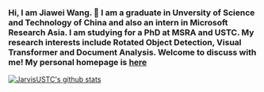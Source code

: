 ### Hi, I am Jiawei Wang. 👋 I am a graduate in Unversity of Science and Technology of China and also an intern in Microsoft Research Asia. I am studying for a PhD at MSRA and USTC. My research interests include Rotated Object Detection, Visual Transformer and Document Analysis. Welcome to discuss with me! My personal homepage is [here](http://home.ustc.edu.cn/~wangjiawei)
[![JarvisUSTC's github stats](https://github-readme-stats.vercel.app/api?username=JarvisUSTC)](https://github.com/anuraghazra/github-readme-stats)
<!--
**JarvisUSTC/JarvisUSTC** is a ✨ _special_ ✨ repository because its `README.md` (this file) appears on your GitHub profile.

Here are some ideas to get you started:

- 🔭 I’m currently working on ...
- 🌱 I’m currently learning ...
- 👯 I’m looking to collaborate on ...
- 🤔 I’m looking for help with ...
- 💬 Ask me about ...
- 📫 How to reach me: ...
- 😄 Pronouns: ...
- ⚡ Fun fact: ...
-->
